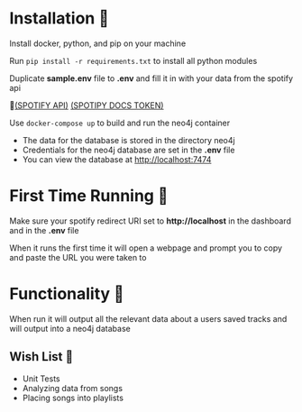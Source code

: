 # Installation 🔧

Install docker, python, and pip on your machine

Run `pip install -r requirements.txt` to install all python modules

Duplicate **sample.env** file to **.env** and fill it in with your data from the spotify api

🔗[(SPOTIFY API)](https://developer.spotify.com/dashboard/login)
[(SPOTIPY DOCS TOKEN)](https://spotipy.readthedocs.io/en/2.6.1/#authorization-code-flow)

Use `docker-compose up` to build and run the neo4j container
- The data for the database is stored in the directory neo4j
- Credentials for the neo4j database are set in the **.env** file
- You can view the database at [http://localhost:7474](http://localhost:7474)

# First Time Running 🏃

Make sure your spotify redirect URI set to **http://localhost** in the dashboard and in the **.env** file

When it runs the first time it will open a webpage and prompt you to copy and paste the URL you were taken to

# Functionality 🔨

When run it will output all the relevant data about
a users saved tracks and will output into a neo4j database

## Wish List 🎂

- Unit Tests
- Analyzing data from songs
- Placing songs into playlists
